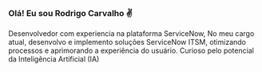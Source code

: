 
### Olá! Eu sou Rodrigo Carvalho ✌️
Desenvolvedor com experiencia na plataforma ServiceNow, No meu cargo atual, desenvolvo e implemento soluções ServiceNow ITSM, otimizando processos e aprimorando a experiência do usuário. Curioso pelo potencial da Inteligência Artificial (IA)
